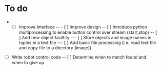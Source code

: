 # To do
- - [ ] Improve Interface
-- - [ ] Improve design
-- [ ] Introduce python multiprocessing to enable button control over stream (start,stop)
-- [ ] Add new object faciltity
--- [ ] Store objects and image names in tuples in a text file
--- [ ] Add basic file processing (i.e. read text file and copy file to a directory (image))
- [ ] Write robot control code
-- [ ] Determine when to match found and when to give up
